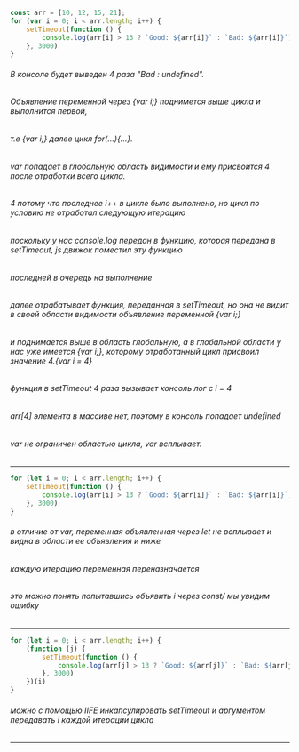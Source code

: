 
```js
const arr = [10, 12, 15, 21];
for (var i = 0; i < arr.length; i++) {
    setTimeout(function () {
        console.log(arr[i] > 13 ? `Good: ${arr[i]}` : `Bad: ${arr[i]}`)
    }, 3000)
}
```
###### В консоле будет выведен 4 раза "Bad : undefined".
###### Объявление переменной через {var i;} поднимется выше цикла и выполнится первой,
###### т.е {var i;} далее цикл for(...){...}.
###### var попадает в глобальную область видимости и ему присвоится 4 после отработки всего цикла.
###### 4 потому что последнее i++ в цикле было выполнено, но цикл по условию не отработал следующую итерацию
###### поскольку у нас console.log передан в функцию, которая передана в setTimeout, js движок поместил эту функцию 
###### последней в очередь на выполнение
###### далее отрабатывает функция, переданная в setTimeout, но она не видит в своей области видимости объявление переменной {var i;}
###### и поднимается выше в область глобальную, а в глобальной области у нас уже имеется {var i;}, которому отработанный цикл присвоил значение 4.{var i = 4}
###### функция в setTimeout 4 раза вызывает консоль лог с i = 4
###### arr[4] элемента в массиве нет, поэтому в консоль попадает undefined 
###### var не ограничен областью цикла, var всплывает. 
------------------------------------------------------------------------------------------------------------------------
```js
for (let i = 0; i < arr.length; i++) {
    setTimeout(function () {
        console.log(arr[i] > 13 ? `Good: ${arr[i]}` : `Bad: ${arr[i]}`)
    }, 3000)
}
```
###### в отличие от var, переменная объявленная через let не всплывает и видна в области ее объявления и ниже
###### каждую итерацию переменная переназначается
###### это можно понять попытавшись объявить i через const/ мы увидим ошибку

------------------------------------------------------------------------------------------------------------------------
```js
for (let i = 0; i < arr.length; i++) {
    (function (j) {
        setTimeout(function () {
            console.log(arr[j] > 13 ? `Good: ${arr[j]}` : `Bad: ${arr[j]}`)
        }, 3000)
    })(i)
}
```
###### можно c помощью IIFE инкапсулировать setTimeout и аргументом передавать i каждой итерации цикла 
------------------------------------------------------------------------------------------------------------------------